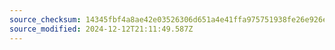 ```yaml
---
source_checksum: 14345fbf4a8ae42e03526306d651a4e41ffa975751938fe26e926eb4a9f2a92e
source_modified: 2024-12-12T21:11:49.587Z
---
```


